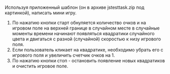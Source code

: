 Используя приложенный шаблон (он в архиве jstesttask.zip под картинкой), написать мини игру. 
1. По нажатию кнопки старт обнуляется количество очков и на игровом поле на верхней границе в случайном месте в случайные моменты времени начинают появляться квадратики случайного цвета и двигаться с разной (случайной) скоростью к низу игрового поля. 
2. Если пользователь кликает на квадратике, необходимо убрать его с игрового поля и увеличить счетчик очков на 1. 
3. По нажатию кнопки стоп - остановить появление новых квадратиков и очистить игровое поле.
